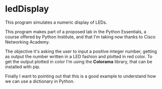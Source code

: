# ledDisplay

This program simulates a numeric display of LEDs.

This program makes part of a proposed lab in the Python Essentials, a course offered by
Python Institute, and that I'm taking now thanks to Cisco Networking Academy.

The objective it's asking the user to input a positive integer number, getting as output the
number written in a LED fashion and plotted in red color. To get the output plotted in color
I'm using the **Colorama** library, that can be installed with pip.

Finally I want to pointing out that this is a good example to understand how we can use a dictionary in Python.